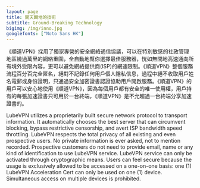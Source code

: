 ```yaml
---
layout: page
title: 開天闢地的技術
subtitle: Ground-Breaking Technology
bigimg: /img/inno.jpg
googlefonts: ["Noto Sans HK"]
---
```


《順道VPN》採用了獨家專營的安全網絡通信協議，可以在特別敏感的社政管理地區繞過萬里的網絡重圍，全自動地幫你選擇最佳服務器，恍如無間地高速通向所有境外受限內容，更可以避免網絡提供商(ISP)的網速限制。《順道VPN》整個服務流程百分百完全匿名，絕對不記錄任何用戶個人隱私信息，過程中絕不收取用戶姓名電郵或身份證明，只通過安全加密證書認證協助用戶開啟服務。《順道VPN》的用戶可以安心地使用《順道VPN》，因為每個用戶都有安全的唯一使用權，用戶持有的每張加速證書只可用於一台終端，《順道VPN》是不允超過一台終端分享加速證書的。

LubeVPN utilizes a proprietarily built secure network protocol to transport information. It automatically chooses the best server that can circumvent blocking, bypass restrictive censorship, and avert ISP bandwidth speed throttling. LubeVPN respects the total privacy of all existing and even prospective users. No private information is ever asked, not to mention recorded. Prospective customers do not need to provide email, name or any kind of identification to use LubeVPN service. LubeVPN service can only be activated through cryptographic means. Users can feel secure because the usage is exclusively allowed to be accessed on a one-on-one basis: one (1) LubeVPN Acceleration Cert can only be used on one (1) device. Simultaneous access on multiple devices is prohibited.
